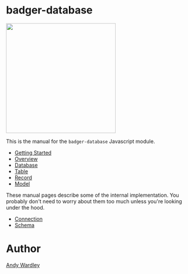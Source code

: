# badger-database

<img src="./images/badger2.svg" width="300"/>

This is the manual for the `badger-database` Javascript module.

* [Getting Started](manual/getting_started.html)
* [Overview](manual/overview.html)
* [Database](manual/database.html)
* [Table](manual/table.html)
* [Record](manual/record.html)
* [Model](manual/model.html)

These manual pages describe some of the internal implementation.
You probably don't need to worry about them too much unless you're
looking under the hood.

* [Connection](manual/connection.html)
* [Schema](manual/schema.html)

# Author

[Andy Wardley](https://github.com/abw)
